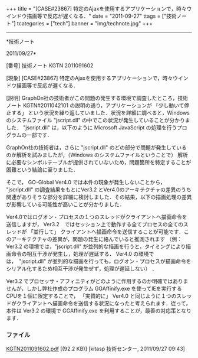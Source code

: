 ﻿+++
title = "[CASE#23867] 特定のAjaxを使用するアプリケーションで，時々ウインドウ描画等で反応が遅くなる．"
date = "2011-09-27"
ttags = ["技術ノート"]
tcategories = ["tech"]
banner = "img/technote.jpg"
+++

-----------------------------------------------------------------------------------------------------------------------------

*技術ノート

2011/09/27*


[番号]
技術ノート KGTN 2011091602

[現象]
[CASE#23867]
特定のAjaxを使用するアプリケーションで，時々ウインドウ描画等で反応が遅くなる．

[説明]
GraphOn社の技術者がこの問題の発生する環境で調査したところ，技術ノート
KGTN#2011042101 の説明の通り，アプリケーションが 「少し動いて停止する」
という状況を繰り返していました．状況を詳細に調べると，Windows
のシステムファイル "jscript.dll"
の中でこの状況が発生していることが分かりました． "jscript.dll"
は，以下のように Microsoft JavaScript の処理を行うプログラムの一部です．

GraphOn社の技術者は，さらに "jscript.dll"
のどの部分で問題が発生しているのか解析を試みましたが，（Windows
のシステムファイルということで）
解析に必要なシンボルテーブルが提供されていないため，問題箇所を特定することが困難という結論に至りました．

そこで， GO-Global Ver4.0 では本件の現象が発生しないことから，
"jscript.dll" の調査結果をもとにVer3.2
とVer4.0のアーキテクチャの差異のうち関連がありそうな部分を詳細に検討しました．その結果，以下の描画処理の差異が影響している可能性が高いことが分かりました．

Ver4.0ではログオン・プロセスの１つのスレッドがクライアントへ描画命令を送信しますが，
Ver3.2　ではセッション上で動作する全てプロセスの全てのスレッドが
「並行して」
クライアントへ描画命令を送信することが可能です．このアーキテクチャの差異が，問題の発生に絡んでいると推測されます
（例： Ver3.2 の環境では，"jscript.dll"
が並列的な描画を行うと，タイミングにより描画命令の相互干渉が発生し，処理が遅延する．
Ver4.0 の環境では，　"jscript.dll"
が並列的な描画を行っても，ログオン・プロセスが描画命令をシリアル化するため相互干渉が発生ぜず，処理が遅延しない）
．

Ver3.2
でプロセッサ・アフィニティがどのように作用するのか明確ではありませんが，しかし弊社作成のプログラム
GGAffinify.exe を使ってIEを実行するCPUを１個に限定することで，
「実質的に」 Ver4.0
と同じように１つのスレッドがクライアントへ描画命令を送信する状況になったと考えられます．従って，本件は
Ver3.2 の環境で GGAffinify.exe
を利用することが，最善の対応策となります．


### ファイル

 
 


[KGTN2011091602.pdf](http://techreport.kitasp.net/attachments/download/633/KGTN2011091602.pdf)
 [(92.2 KB)] [kitasp 技術センター, 2011/09/27
09:43]


 


 


